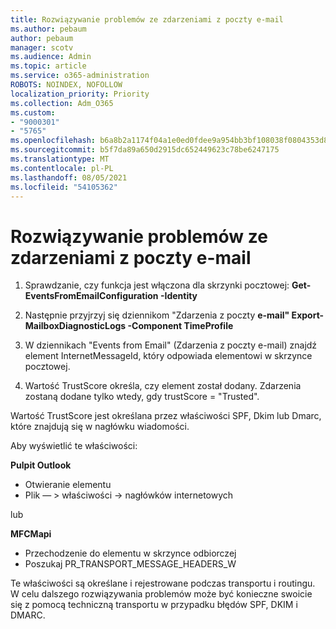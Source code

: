 ```yaml
---
title: Rozwiązywanie problemów ze zdarzeniami z poczty e-mail
ms.author: pebaum
author: pebaum
manager: scotv
ms.audience: Admin
ms.topic: article
ms.service: o365-administration
ROBOTS: NOINDEX, NOFOLLOW
localization_priority: Priority
ms.collection: Adm_O365
ms.custom:
- "9000301"
- "5765"
ms.openlocfilehash: b6a8b2a1174f04a1e0ed0fdee9a954bb3bf108038f0804353d84755e490f5f47
ms.sourcegitcommit: b5f7da89a650d2915dc652449623c78be6247175
ms.translationtype: MT
ms.contentlocale: pl-PL
ms.lasthandoff: 08/05/2021
ms.locfileid: "54105362"
---
```

# <a name="troubleshooting-events-from-email"></a>Rozwiązywanie problemów ze zdarzeniami z poczty e-mail

1. Sprawdzanie, czy funkcja jest włączona dla skrzynki pocztowej: **Get-EventsFromEmailConfiguration -Identity <mailbox>**

2. Następnie przyjrzyj się dziennikom "Zdarzenia z poczty **e-mail" Export-MailboxDiagnosticLogs <mailbox> -Component TimeProfile**

3. W dziennikach "Events from Email" (Zdarzenia z poczty e-mail) znajdź element InternetMessageId, który odpowiada elementowi w skrzynce pocztowej.  

4. Wartość TrustScore określa, czy element został dodany. Zdarzenia zostaną dodane tylko wtedy, gdy trustScore = "Trusted".

Wartość TrustScore jest określana przez właściwości SPF, Dkim lub Dmarc, które znajdują się w nagłówku wiadomości.

Aby wyświetlić te właściwości:

**Pulpit Outlook**

- Otwieranie elementu
- Plik — > właściwości -> nagłówków internetowych

lub

**MFCMapi**

- Przechodzenie do elementu w skrzynce odbiorczej
- Poszukaj PR_TRANSPORT_MESSAGE_HEADERS_W

Te właściwości są określane i rejestrowane podczas transportu i routingu. W celu dalszego rozwiązywania problemów może być konieczne swoicie się z pomocą techniczną transportu w przypadku błędów SPF, DKIM i DMARC.